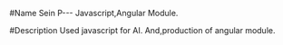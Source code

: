#Name
 Sein P---
 Javascript,Angular Module.

 
#Description
 Used javascript for AI.
 And,production of angular module.

